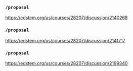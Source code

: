 ### `/proposal`
https://edstem.org/us/courses/28207/discussion/2140268
### `/proposal`
https://edstem.org/us/courses/28207/discussion/2141717
### `/proposal`
https://edstem.org/us/courses/28207/discussion/2199340

